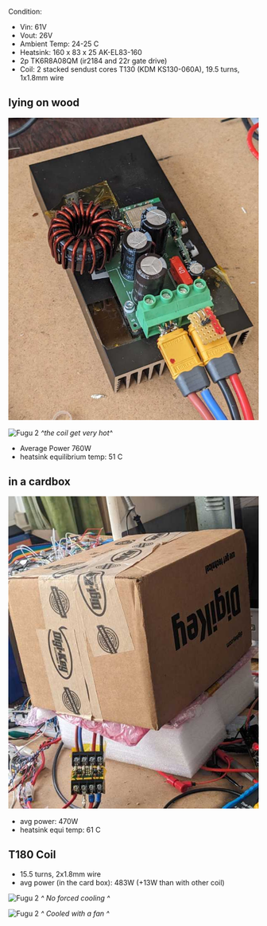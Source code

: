 Condition:
- Vin: 61V
- Vout: 26V
- Ambient Temp: 24-25 C
- Heatsink: 160 x 83 x 25 AK-EL83-160
- 2p TK6R8A08QM (ir2184 and 22r gate drive)
- Coil: 2 stacked sendust cores T130 (KDM KS130-060A), 19.5 turns, 1x1.8mm wire


## lying on wood
![Fugu 2](img/fugu2-2T130-heatsink.jpg "Fugu2")

![Fugu 2](img/TR000132-fugu2-T130.JPG "Fugu2 T130 heat image")
*^the coil get very hot^*

* Average Power 760W
* heatsink equilibrium temp: 51 C


## in a cardbox
![Fugu 2](img/fugu2-cardbox.jpg "Fugu2 in cardbox")

* avg power: 470W
* heatsink equi temp: 61 C


## T180 Coil
* 15.5 turns, 2x1.8mm wire
* avg power (in the card box): 483W  (+13W than with other coil)

![Fugu 2](img/TR000135-fugu2.JPG "Fugu2 in cardbox")
*^ No forced cooling ^*


![Fugu 2](img/TR000137-fugu2-fan.JPG "Fugu2 Fan cooled")
*^ Cooled with a fan ^*